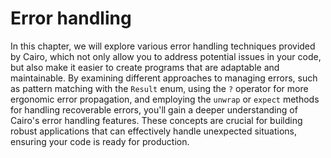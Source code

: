 # Error handling

In this chapter, we will explore various error handling techniques provided by Cairo, which not only allow you to address potential issues in your code, but also make it easier to create programs that are adaptable and maintainable. By examining different approaches to managing errors, such as pattern matching with the `Result` enum, using the `?` operator for more ergonomic error propagation, and employing the `unwrap` or `expect` methods for handling recoverable errors, you'll gain a deeper understanding of Cairo's error handling features. These concepts are crucial for building robust applications that can effectively handle unexpected situations, ensuring your code is ready for production.

